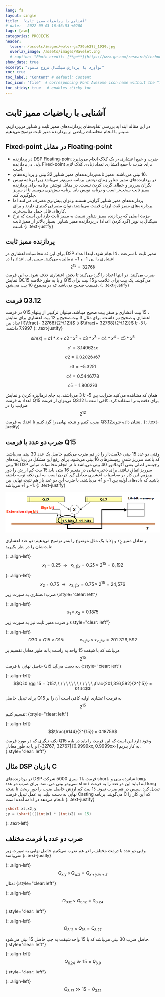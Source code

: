 ```yaml
---
lang: fa
layout: single
title:  "آشنایی با ریاضیات ممیز ثابت"
# date:   2022-09-03 16:56:53 +0200
tags: [asm]
categories: PROJECTS
header:
  teaser: /assets/images/water-gc739ab281_1920.jpg
  overlay_image: /assets/images/Wavelet.png
  # caption: "Photo credit: [**ge**](https://www.ge.com/research/technology-domains/electronics-sensing)"
show_date: true
excerpt: "نوآوری با پردازش سیگنال شروع می‌شود"
toc: true
toc_label: "Content" # defautl: Content
toc_icon: "file"  # corresponding Font Awesome icon name without the "fa" prefix
toc_sticky: true   # enables sticky toc
---
```



# آشنایی با ریاضیات ممیز ثابت

در این مقاله ابتدا به بررسی تفاوت‌های پردازنده‌های ممیز ثابت و شناور می‌پردازیم،
 سپس با انجام محاسبات ریاضی در پردازنده ممیز ثابت توضیح می‌دهیم.
 

## Fixed-point در مقابل Floating-point

- در پردازنده DSP Floating-point ضرب و جمع اعشاری در یک کلاک انجام می‌پذیرد
 ولی در پردازنده Fixed-point برای ضرب یا جمع اعشاری تعداد زیادی کلاک لازم است.
- پردازنده‌های ممیز شناور 32 بیتی و پردازنده‌های‎‏ ممیز ثابت‎ ‎‏16 بیتی می‌باشند.
- در پردازنده‌های ممیز شناور زمان نوشتن برنامه سریع‌تر می‌باشد زیرا برنامه نویس
 نگران سرریز و خطای گردن کردن نیست. در مقابل نوشتن برنامه برای پردازنده ممیز ثابت سخت‌تر است
 و برنامه نویس باید برنامه بیش‌تری بنویسد تا از سریز جلوگیری کند.
- پردازنده‌های ممیز شناور گران‌تر هستند و توان بیش‌تری مصرف می‌کنند اما پردازنده‌های
 ممیز ثابت ارزان قیمت می‌باشند، توان مصرفی کمتری دارند و برای کارهای قابل حمل مناسب‌ترند.
- مزیت اصلی که پردازنده ممیز شناور نسبت به ممیز ثابت دارد این است که نرخ سیگنال
 به نویز (گرد کردن اعداد) در پردازنده ممیز شناور ‏ بسیار بالاتر از ممیز ثابت ‏است.
 {: .text-justify}


## پردازنده ممیز ثابت

برای این که محاسبات اعشاری در DSP ممیز ثابت با سرعت بالا انجام شود،
 ابتدا اعداد اعشاری را بین 1- و 1+ نرمالیزه می‌کنند. سپس این اعداد
 را در $$ 2^{15} = 32768 $$ ضرب می‌کنند. در انتها اعداد را گرد می‌کنند تا بخش
 اعشاری حذف شود. به این فرمت نمایش Q0.15 و یا به طور خلاصه Q15 می‌گویند.
 یک بیت برای علامت و 15 بیت برای قسمت صحیح می‌باشد که در مجموع 16 بیت می‌شود.
 {: .text-justify}

## فرمت Q3.12

<span dir="rtl">در فرمت</span> Q15<span dir="rtl">، 15 بیت اعشاری و صفر
بیت صحیح می­باشد. می­توان ترکیبی از بیت­های اعشاری و صحیح نیز داشت. برای
مثال 3 بیت صحیح و 12 بیت اعشاری برای نمایش اعداد بین</span>
$\\frac{- ‎32768‎}{2^{12}}$ <span dir="rtl">تا</span>
$\\frac{+ 32768‎}{2^{12}}$ <span dir="rtl">یا 8- تا 7.9997 داشت.</span>
{: .text-justify}


$$
sin(x) = c1*x + c2*x^2 + c3*x^3 + c4*x^4 + c5*x^5
$$
 
$$
c1 = 3.140625x
$$

$$
c2 = 0.02026367
$$

$$
c3 = − 5.3251
$$

$$
c4 = 0.5446778
$$

$$
c5 = 1.800293
$$


‌همان که مشاهده می‌کنید ضرایب بین 5- تا 3 می‌باشند. به جای نرمالیزه کردن
 و نمایش اعداد به فرمت Q15 می‌توان از فرمت Q3.12 برای دقت به‌تر استفاده کرد.
 کافی است تا ضرایب را در $$ 2^{12}$$  ضرب کنیم و نتیجه نهایی را گرد کنیم تا
 اعداد به فرمت Q3.12‎‏ ‏نشان داده شوند.
 {: .text-justify}
 
## ضرب دو عدد با فرمت Q15
وقتی دو عدد 15 بیتی علامت‌دار را در هم ضرب می‌کنیم حاصل یک عدد 30 بیتی می‌باشد.
 که باعث سرریز شدن رجیسترهای 16 بیتی می‌شود. برای رفع این مشکل در پردازنده‌های
 16 بیتی DSP رجیستر اصلی یعنی آکوملاتور 40 بیتی می‌باشد تا در انجام محاسبات میانی
 سرریز اتفاق نیافتد. برای ذخیره نهایی در متغییر 16 بیتی باید 15 بیت کم ارزش را
 دور بریزیم. این کار در محاسبات اعشاری معادل گرد کردن است. به این نکته توجه داشته
 باشید که داده‌های اولیه بین 1- و 1+ می‌باشند. با ضرب این دو عدد باز هم نتیجه
 نهایی بین 1- و 1+ می‌باشد.
 {: .text-justify}

![image](/assets/images/fixed_float/image003.png)

با یک مثال موضوع را به‌تر توضیح می‌دهیم:
دو عدد اعشاری x<sub>1</sub> و x<sub>2</sub> و معادل ممیز ثابت‌شان را در نظر بگیرید:



{: .align-left}
$$x_{1} = 0.25\ \  \rightarrow \ \ \ x_{1,fix} = 0.25 \times 2^{15} = 8,192$$

{: .align-left}
$$x_{2} = 0.75\ \   \rightarrow \ \ \ x_{2,fix} = 0.75‎ \times 2^{15} = 24,576$$


ضرب اعشاری به صورت زیر
{:style="clear: left"}

{: .align-left}
$$x_{1} \times x_{2} = 0.1875$$

و ضرب ممیز ثابت نیز به صورت زیر
{:style="clear: left"}

{: .align-left}
$${Q30 = Q15 \times Q15:\ \ \ \ \ \ \ \ \ \ \ \ \ x}_{1,fix} \times x_{2,fix} = 201,326,592$$

می‌باشد که با شیفت 15 واحد به راست یا به طور معادل تقسیم بر $$ 2^{15} $$ حاصل نهایی با فرمت Q15 به دست می‌آید.
{:style="clear: left"}


{: .align-left}
$$‎‎Q30 \gg 15 = Q15:\ \ \ \ \ \ \ \ \ \ \ \ \ \ \frac{‎201,326,592‎}{2^{15}} = 6144$$

برای تبدیل حاصل Q15 به فرمت اعشاری اولیه کافی است آن را بر $$ 2^{15} $$ تقسیم کنیم:
{:style="clear: left"}


{: .align-left}
$$‎‎\frac{‎6144‎}{2^{15}} = 0.1875$$

نکته دیگری که در مورد فرمت Q15 وجود دارد این است که این فرمت را باید در بازه \[32767 ,32767-\]
و یا به طور معادل \[0.9999xx, 0.9999xx-\] به کار ببریم.
{:style="clear: left"}


## مثال DSP با زبان C
در پردازنده‌های DSP سری 5000 شرکت TI، فرمت short، شانزده بیتی و long، سی‌و‌دو بیتی می‌باشد.
 برای ضرب دو عدد short ابتدا باید این دو عدد را به فرمت long تبدیل کرد.
 سپس در هم ضرب نمود. 15 بیت کم ارزش حاصل ضرب را دور ریخت تا نتیجه نهایی به دست بیاید.
 به عمل تبدیل فرمت Casting می‌گویند. برنامه C که این کار را انجام می‌دهد در ادامه آمده است:
{: .text-justify}


```c
;short x1,x2,y
;y = (short)(((int)x1 * (int)x2) >> 15)
```
{: .text-left}


## ضرب دو عدد با فرمت مختلف
وقتی دو عدد با فرمت مختلف را در هم ضرب می‌کنیم حاصل نهایی به صورت زیر می‌باشد:
{: .text-justify}

{: .align-left}
$$Q_{\text{x.y}} \times Q_{\text{w.z}} = Q_{x + y.w + z}$$

مثال:
{:style="clear: left"}

{: .align-left}
$$Q_{3.12} \times Q_{3.12} = Q_{6.24}$$

{:style="clear: left"}

{: .align-left}
$$Q_{3.12} \times Q_{15} = Q_{3.27}$$


حاصل ضرب 30 بیتی می‌باشد که با 15 واحد شیفت به چپ حاصل 15 بیتی می‌شود.
{:style="clear: left"}

{: .align-left}
$$Q_{6.24} \gg 15 = Q_{6.9}$$


{:style="clear: left"}


{: .align-left}
$$Q_{3.27} \gg 15 = Q_{3.12}$$












